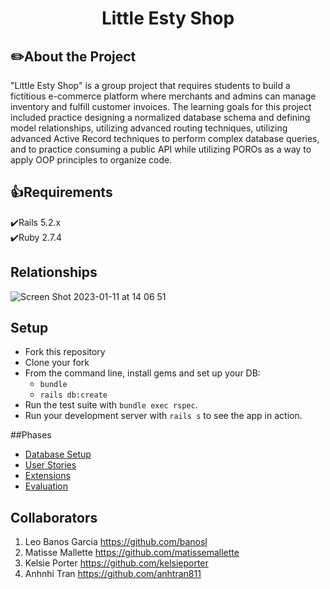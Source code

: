 # <center>Little Esty Shop</center>

## :pencil2:About the Project

"Little Esty Shop" is a group project that requires students to build a fictitious e-commerce platform where merchants and admins can manage inventory and fulfill customer invoices. The learning goals for this project included practice designing a normalized database schema and defining model relationships, utilizing advanced routing techniques, utilizing advanced Active Record techniques to perform complex database queries, and to practice consuming a public API while utilizing POROs as a way to apply OOP principles to organize code.

## :thumbsup:Requirements<br>
:heavy_check_mark:Rails 5.2.x<br>
:heavy_check_mark:Ruby 2.7.4

## Relationships
![Screen Shot 2023-01-11 at 14 06 51](https://user-images.githubusercontent.com/111314699/211917954-3dea4971-5d48-466c-a070-de0dd737127c.png)

## Setup

* Fork this repository
* Clone your fork
* From the command line, install gems and set up your DB:
    * `bundle`
    * `rails db:create`
* Run the test suite with `bundle exec rspec`.
* Run your development server with `rails s` to see the app in action.

##Phases

* [Database Setup](https://github.com/turingschool-examples/little-esty-shop/blob/main/doc/db_setup.md)
* [User Stories](https://github.com/turingschool-examples/little-esty-shop/blob/main/doc/user_stories.md)
* [Extensions](https://github.com/turingschool-examples/little-esty-shop/blob/main/doc/extensions.md)
* [Evaluation](https://github.com/turingschool-examples/little-esty-shop/blob/main/doc/evaluation.md)

## Collaborators

1. Leo Banos Garcia https://github.com/banosl
1. Matisse Mallette https://github.com/matissemallette
1. Kelsie Porter https://github.com/kelsieporter
1. Anhnhi Tran https://github.com/anhtran811
